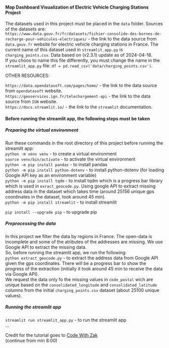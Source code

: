 #### Map Dashboard Visualization of Electric Vehicle Charging Stations Project

The datasets used in this project must be placed in the `data` folder. Sources of the datasets are:  
`https://www.data.gouv.fr/fr/datasets/fichier-consolide-des-bornes-de-recharge-pour-vehicules-electriques/` - the link to the data source from `data.gouv.fr` website for electric vehicle charging stations in France. The current name of this dataset used in `streamlit_app.py` is `charging_points.csv`. Data based on (v2.3.1) update as of 2024-04-18.  
If you choos to name this file differently, you must change the name in the `streamlit_app.py` file: `df = pd.read_csv('data/charging_points.csv')`.  



OTHER RESOURCES:  

`https://data.opendatasoft.com/pages/home/` - the link to the data source from `opendatasoft` website.  
`https://geoservices.ign.fr/telechargement-api` - the link to the data source from `IGN` website.  
`https://docs.streamlit.io/` - the link to the `streamlit` documentation.  

#### Before running the streamlit app, the following steps must be taken

##### Preparing the virtual environment
Run these commands in the root directory of this project before running the streamlit app:  
`python -m venv venv` - to create a virtual environment  
`source venv/bin/activate` - to activate the virtual environment  
`python -m pip install pandas` - to install pandas  
`python -m pip install python-dotenv` - to install python-dotenv (for loading Google API key as an environment variable)  
`python -m pip install tqdm` - to install tqdm which is a progress bar library which is used in `exract_geocode.py`. Using google API to extract missing address data in the dataset which takes time (around 25156 unique gps coordinates in the dataset, took around 45 min).   
`python -m pip install streamlit` - to install streamlit  

`pip install --upgrade pip` - to upgrade pip  

##### Preprocessing the data
In this project we filter the data by regions in France. The open-data is incomplete and some of the atributes of the addresses are missing. We use Google API to extract the missing data.  
So, before running the streamlit app, we run the following:  
`python extract_geocode.py` - to extract the address data from Google API given the gps coordinates. There will be a progress bar to show the progress of the extraction (initially it took around 45 min to receive the data via Google API).    
We request the data only fo the missing values in `code_postal` wich are unique based on the `consolidated_longitude` and `consolidated_latitude` columns from the initial `charging_points.csv` dataset (about 25100 unique values).  

##### Running the streamlit app
`streamlit run streamlit_app.py` - to run the streamlit app  
...  



Credit for the tutorial goes to [Code With Zak](https://www.youtube.com/watch?v=uXj76K9Lnqc)  
(continue from min 8:00)  
